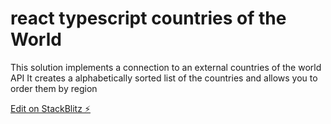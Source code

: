 # react typescript countries of the World

This solution implements a connection to an external countries of the world API
It creates a alphabetically sorted list of the countries and allows you to order them by region

[Edit on StackBlitz ⚡️](https://stackblitz.com/edit/react-ts-u33lnx)

